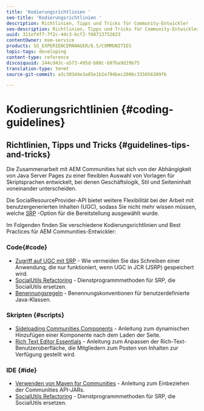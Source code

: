 ```yaml
---
title: 'Kodierungsrichtlinien '
seo-title: 'Kodierungsrichtlinien '
description: Richtlinien, Tipps und Tricks für Community-Entwickler
seo-description: Richtlinien, Tipps und Tricks für Community-Entwickler
uuid: 311ef4f7-7f2c-44c3-bcf2-f68713752623
contentOwner: msm-service
products: SG_EXPERIENCEMANAGER/6.5/COMMUNITIES
topic-tags: developing
content-type: reference
discoiquuid: 244cd43c-a573-495d-b80c-b97ba9d19b75
translation-type: tm+mt
source-git-commit: a3c303d4e3a85e1b2e794bec2006c335056309fb

---
```



# Kodierungsrichtlinien {#coding-guidelines}

## Richtlinien, Tipps und Tricks {#guidelines-tips-and-tricks}

Die Zusammenarbeit mit AEM Communities hat sich von der Abhängigkeit von Java Server Pages zu einer flexiblen Auswahl von Vorlagen für Skriptsprachen entwickelt, bei denen Geschäftslogik, Stil und Seiteninhalt voneinander unterscheiden.

Die SocialResourceProvider-API bietet weitere Flexibilität bei der Arbeit mit benutzergenerierten Inhalten (UGC), sodass Sie nicht mehr wissen müssen, welche [SRP](srp.md) -Option für die Bereitstellung ausgewählt wurde.

Im Folgenden finden Sie verschiedene Kodierungsrichtlinien und Best Practices für AEM Communities-Entwickler:

### Code{#code}

* [Zugriff auf UGC mit SRP](accessing-ugc-with-srp.md) - Wie vermeiden Sie das Schreiben einer Anwendung, die nur funktioniert, wenn UGC in JCR (JSRP) gespeichert wird.
* [SocialUtils Refactoring](socialutils.md) - Dienstprogrammmethoden für SRP, die SocialUtils ersetzen.
* [Benennungsregeln](naming-conventions.md) - Benennungskonventionen für benutzerdefinierte Java-Klassen.

### Skripten {#scripts}

* [Sideloading Communities Components](sideloading.md) - Anleitung zum dynamischen Hinzufügen einer Komponente nach dem Laden der Seite.
* [Rich Text Editor Essentials](rte.md) - Anleitung zum Anpassen der Rich-Text-Benutzeroberfläche, die Mitgliedern zum Posten von Inhalten zur Verfügung gestellt wird.

### IDE {#ide}

* [Verwenden von Maven for Communities](maven.md) - Anleitung zum Einbeziehen der Communities API-JARs.
* [SocialUtils Refactoring](socialutils.md) - Dienstprogrammmethoden für SRP, die SocialUtils ersetzen.

